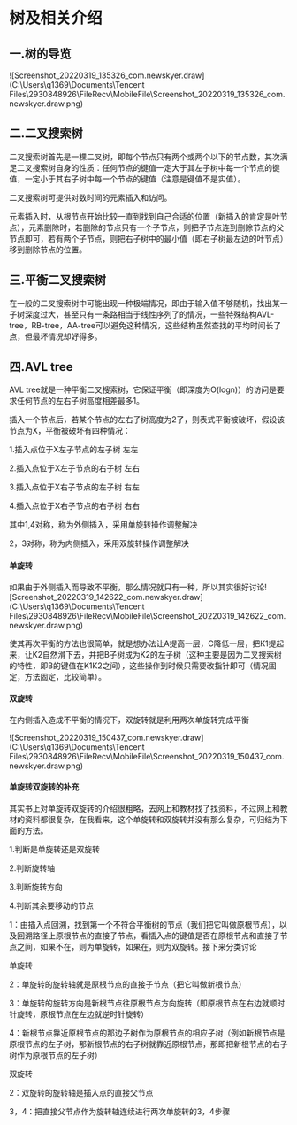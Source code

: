 # 树及相关介绍

## 一.树的导览

![Screenshot_20220319_135326_com.newskyer.draw](C:\Users\q1369\Documents\Tencent Files\2930848926\FileRecv\MobileFile\Screenshot_20220319_135326_com.newskyer.draw.png)

## 二.二叉搜索树

二叉搜索树首先是一棵二叉树，即每个节点只有两个或两个以下的节点数，其次满足二叉搜索树自身的性质：任何节点的键值一定大于其左子树中每一个节点的键值，一定小于其右子树中每一个节点的键值（注意是键值不是实值）。

二叉搜索树可提供对数时间的元素插入和访问。

元素插入时，从根节点开始比较一直到找到自己合适的位置（新插入的肯定是叶节点），元素删除时，若删除的节点只有一个子节点，则把子节点连到删除节点的父节点即可，若有两个子节点，则把右子树中的最小值（即右子树最左边的叶节点）移到删除节点的位置。

## 三.平衡二叉搜索树

在一般的二叉搜索树中可能出现一种极端情况，即由于输入值不够随机，找出某一子树深度过大，甚至只有一条路相当于线性序列了的情况，一些特殊结构AVL-tree，RB-tree，AA-tree可以避免这种情况，这些结构虽然查找的平均时间长了点，但最坏情况却好得多。

## 四.AVL tree

AVL tree就是一种平衡二叉搜索树，它保证平衡（即深度为O(logn)）的访问是要求任何节点的左右子树高度相差最多1。

插入一个节点后，若某个节点的左右子树高度为2了，则表式平衡被破坏，假设该节点为X，平衡被破坏有四种情况：

1.插入点位于X左子节点的左子树 左左

2.插入点位于X左子节点的右子树 左右

3.插入点位于X右子节点的左子树 右左

4.插入点位于X右子节点的右子树 右右

其中1,4对称，称为外侧插入，采用单旋转操作调整解决

2，3对称，称为内侧插入，采用双旋转操作调整解决

#### 单旋转

如果由于外侧插入而导致不平衡，那么情况就只有一种，所以其实很好讨论![Screenshot_20220319_142622_com.newskyer.draw](C:\Users\q1369\Documents\Tencent Files\2930848926\FileRecv\MobileFile\Screenshot_20220319_142622_com.newskyer.draw.png)

使其再次平衡的方法也很简单，就是想办法让A提高一层，C降低一层，把K1提起来，让K2自然滑下去，并把B子树成为K2的左子树（这种主要是因为二叉搜索树的特性，即B的键值在K1K2之间），这些操作到时候只需要改指针即可（情况固定，方法固定，比较简单）。

#### 双旋转

在内侧插入造成不平衡的情况下，双旋转就是利用两次单旋转完成平衡

![Screenshot_20220319_150437_com.newskyer.draw](C:\Users\q1369\Documents\Tencent Files\2930848926\FileRecv\MobileFile\Screenshot_20220319_150437_com.newskyer.draw.png)

#### 单旋转双旋转的补充

其实书上对单旋转双旋转的介绍很粗略，去网上和教材找了找资料，不过网上和教材的资料都很复杂，在我看来，这个单旋转和双旋转并没有那么复杂，可归结为下面的方法。

1.判断是单旋转还是双旋转

2.判断旋转轴

3.判断旋转方向

4.判断其余要移动的节点

1：由插入点回溯，找到第一个不符合平衡树的节点（我们把它叫做原根节点），以及回溯路径上原根节点的直接子节点，看插入点的键值是否在原根节点和直接子节点之间，如果不在，则为单旋转，如果在，则为双旋转。接下来分类讨论

单旋转

2：单旋转的旋转轴就是原根节点的直接子节点（把它叫做新根节点）

3：单旋转的旋转方向是新根节点往原根节点方向旋转（即原根节点在右边就顺时针旋转，原根节点在左边就逆时针旋转）

4：新根节点靠近原根节点的那边子树作为原根节点的相应子树（例如新根节点是原根节点的左子树，那新根节点的右子树就靠近原根节点，那即把新根节点的右子树作为原根节点的左子树）

双旋转

2：双旋转的旋转轴是插入点的直接父节点

3，4：把直接父节点作为旋转轴连续进行两次单旋转的3，4步骤
